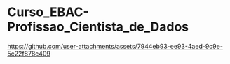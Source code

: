 # Curso_EBAC-Profissao_Cientista_de_Dados


https://github.com/user-attachments/assets/7944eb93-ee93-4aed-9c9e-5c22f878c409

